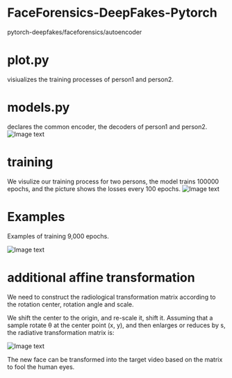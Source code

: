 # FaceForensics-DeepFakes-Pytorch
pytorch-deepfakes/faceforensics/autoencoder
# plot.py
visiualizes the training processes of person1 and person2.

# models.py
declares the common encoder, the decoders of person1 and person2.
![Image text](https://github.com/futureisatyourhand/FaceForensics-DeepFakes-Pytorch/blob/master/deepfake.gif)
# training
We visulize our training process for two persons, the model trains 100000 epochs, and the picture shows the losses every 100 epochs.
![Image text](https://github.com/futureisatyourhand/FaceForensics-DeepFakes-Pytorch/blob/master/train.png)
# Examples
Examples of training 9,000 epochs.

![Image text](https://github.com/futureisatyourhand/FaceForensics-DeepFakes-Pytorch/blob/master/9000.jpg)

# additional affine transformation
We need to construct the radiological transformation matrix according to the rotation center, rotation angle and scale.

We shift the center to the origin, and re-scale it, shift it.
Assuming that a sample rotate θ at the center point (x, y), and then enlarges or reduces by s, the radiative transformation matrix is:

![Image text](https://github.com/futureisatyourhand/FaceForensics-DeepFakes-Pytorch/blob/master/matrix.png)

The new face can be transformed into the target video based on the matrix to fool the human eyes.

